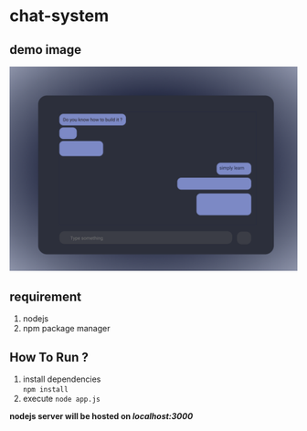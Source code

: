 # chat-system

## demo image

![demo](./demo.png)

## requirement

1.  nodejs
2.  npm package manager

## How To Run ? 

1. install dependencies  
   `npm install`
2. execute
   `node app.js`

**nodejs server will be hosted on _localhost:3000_**
